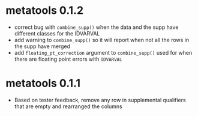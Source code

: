 # metatools 0.1.2
* correct bug with `combine_supp()` when the data and the supp have different classes for the IDVARVAL
* add warning to `combine_supp()` so it will report when not all the rows in the supp have merged
* add `floating_pt_correction` argument to `combine_supp()` used for when there are floating point errors with `IDVARVAL`


# metatools 0.1.1

* Based on tester feedback, remove any row in supplemental qualifiers that are empty and rearranged the columns

